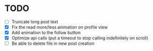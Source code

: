 
# TODO

 - [ ] Truncate long post text
 - [x] Fix the read more/less animation on profile view
 - [x] Add animation to the follow button
 - [x] Optimize api calls (put a timeout to stop calling indefinitely on scroll)
 - [ ] Be able to delete file in new post creation